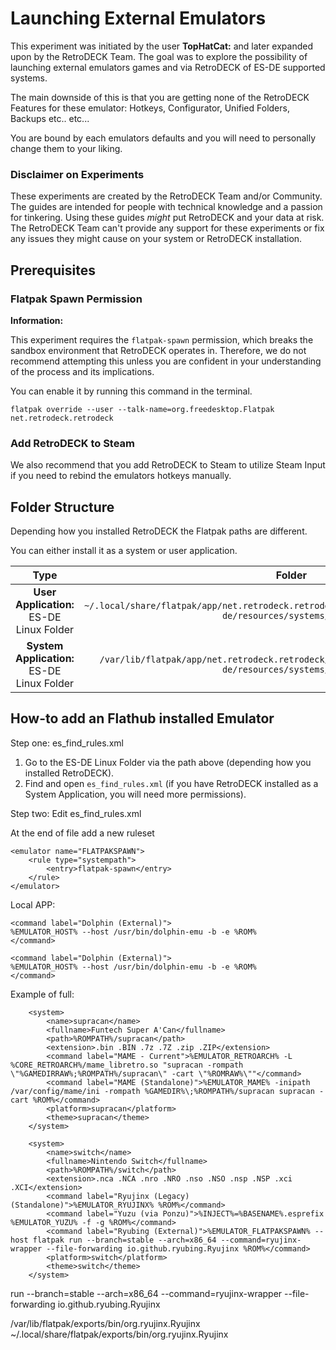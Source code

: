 # Launching External Emulators 

This experiment was initiated by the user **TopHatCat:** and later expanded upon by the RetroDECK Team. The goal was to explore the possibility of launching external emulators games and via RetroDECK of ES-DE supported systems.

The main downside of this is that you are getting none of the RetroDECK Features for these emulator: Hotkeys, Configurator, Unified Folders, Backups etc.. etc...

You are bound by each emulators defaults and you will need to personally change them to your liking. 

### Disclaimer on Experiments 

These experiments are created by the RetroDECK Team and/or Community. The guides are intended for people with technical knowledge and a passion for tinkering. Using these guides *might* put RetroDECK and your data at risk. The RetroDECK Team can't provide any support for these experiments or fix any issues they might cause on your system or RetroDECK installation.


## Prerequisites

### Flatpak Spawn Permission

**Information:**

This experiment requires the `flatpak-spawn` permission, which breaks the sandbox environment that RetroDECK operates in. Therefore, we do not recommend attempting this unless you are confident in your understanding of the process and its implications.

You can enable it by running this command in the terminal.

```
flatpak override --user --talk-name=org.freedesktop.Flatpak net.retrodeck.retrodeck
```

### Add RetroDECK to Steam

We also recommend that you add RetroDECK to Steam to utilize Steam Input if you need to rebind the emulators hotkeys manually.

## Folder Structure

Depending how you installed RetroDECK the Flatpak paths are different.

You can either install it as a system or user application.

| Type    | Folder                 |          Comment     | 
|  :---:  | :---:                  |             :---:     |
| **User Application:** ES-DE Linux Folder |`~/.local/share/flatpak/app/net.retrodeck.retrodeck/current/active/files/share/es-de/resources/systems/linux/` | `es_find_rules.xml` `es_systems.xml` |  
| **System Application:** ES-DE Linux Folder  |`/var/lib/flatpak/app/net.retrodeck.retrodeck/current/active/files/share/es-de/resources/systems/linux/` | `es_find_rules.xml` `es_systems.xml` |  

## How-to add an Flathub installed Emulator

Step one: es_find_rules.xml

1. Go to the ES-DE Linux Folder via the path above (depending how you installed RetroDECK). 
2. Find and open `es_find_rules.xml` (if you have RetroDECK installed as a System Application, you will need more permissions).

Step two: Edit es_find_rules.xml

At the end of file add a new ruleset

```
<emulator name="FLATPAKSPAWN">
    <rule type="systempath">
        <entry>flatpak-spawn</entry>
    </rule>
</emulator>
```


Local APP:

```
<command label="Dolphin (External)">
%EMULATOR_HOST% --host /usr/bin/dolphin-emu -b -e %ROM%
</command>
```


```
<command label="Dolphin (External)">
%EMULATOR_HOST% --host /usr/bin/dolphin-emu -b -e %ROM%
</command>
```


Example of full:
```
    <system>
        <name>supracan</name>
        <fullname>Funtech Super A'Can</fullname>
        <path>%ROMPATH%/supracan</path>
        <extension>.bin .BIN .7z .7Z .zip .ZIP</extension>
        <command label="MAME - Current">%EMULATOR_RETROARCH% -L %CORE_RETROARCH%/mame_libretro.so "supracan -rompath \"%GAMEDIRRAW%;%ROMPATH%/supracan\" -cart \"%ROMRAW%\""</command>
        <command label="MAME (Standalone)">%EMULATOR_MAME% -inipath /var/config/mame/ini -rompath %GAMEDIR%\;%ROMPATH%/supracan supracan -cart %ROM%</command>
        <platform>supracan</platform>
        <theme>supracan</theme>
    </system>
```
```
    <system>
        <name>switch</name>
        <fullname>Nintendo Switch</fullname>
        <path>%ROMPATH%/switch</path>
        <extension>.nca .NCA .nro .NRO .nso .NSO .nsp .NSP .xci .XCI</extension>
        <command label="Ryujinx (Legacy) (Standalone)">%EMULATOR_RYUJINX% %ROM%</command>
        <command label="Yuzu (via Ponzu)">%INJECT%=%BASENAME%.esprefix %EMULATOR_YUZU% -f -g %ROM%</command>
        <command label="Ryubing (External)">%EMULATOR_FLATPAKSPAWN% --host flatpak run --branch=stable --arch=x86_64 --command=ryujinx-wrapper --file-forwarding io.github.ryubing.Ryujinx %ROM%</command>
        <platform>switch</platform>
        <theme>switch</theme>
    </system>
```
run --branch=stable --arch=x86_64 --command=ryujinx-wrapper --file-forwarding io.github.ryubing.Ryujinx 

<entry>/var/lib/flatpak/exports/bin/org.ryujinx.Ryujinx</entry>
<entry>~/.local/share/flatpak/exports/bin/org.ryujinx.Ryujinx</entry>
